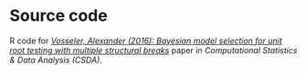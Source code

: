 # Source code
R code for [*Vosseler, Alexander (2016): Bayesian model selection for unit root testing with multiple structural breaks*](https://www.sciencedirect.com/science/article/abs/pii/S0167947314002485) paper in *Computational Statistics & Data Analysis (CSDA)*.



